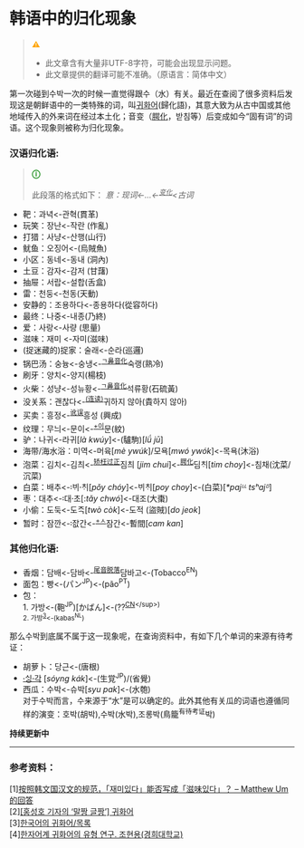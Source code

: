 <!-- [20240405] -->

# 韩语中的归化现象
> <b style='color:orange'>⚠</b>
> - 此文章含有大量非UTF-8字符，可能会出现显示问题。  
> - 此文章提供的翻译可能不准确。（原语言：简体中文）

第一次碰到수박一次的时候一直觉得跟수（水）有关。最近在查阅了很多资料后发现这是朝鲜语中的一类特殊的词，叫[귀화어](https://namu.wiki/w/%ED%95%9C%EA%B5%AD%EC%96%B4%EC%9D%98%20%EA%B7%80%ED%99%94%EC%96%B4/%EB%AA%A9%EB%A1%9D)(歸化語)，其意大致为从古中国或其他地域传入的外来词在经过本土化；音变（[腭化](https://en.wikipedia.org/wiki/Palatalization_(sound_change))，받침等）后变成如今“固有词”的词语。这个现象则被称为归化现象。

### **汉语归化语:**
> <b style='color:green'> ⓘ</b>
> 
> 此段落的格式如下：
> <cite>意：现词&lt;-<sup class="fn" data-fn="baba9702-b287-40eb-a5db-cf120bcbc165"></sup>…&lt;-<sup><span style="text-decoration: underline;">变化</span></sup>&lt;古词

- 靶：과녁&lt;-관혁(貫革)  
- 玩笑：장난&lt;-작란 (作亂)  
- 打猎：사냥&lt;-산행(山行)  
- 鱿鱼：오징어&lt;-(烏賊魚)  
- 小区：동네&lt;-동내 (洞內)  
- 土豆：감자&lt;-감저 (甘藷)  
- 抽屉：서랍&lt;-설합(舌盒)  
- 雷：천둥&lt;-천동(天動)  
- 安静的：조용하다&lt;-종용하다(從容하다)  
- 最终：나중&lt;-내종(乃終)  
- 爱：사랑&lt;-사량 (思量)  
- 滋味：재미 &lt;-자미(滋味)  
- (捉迷藏的)捉家：술래&lt;-순라(巡邏)  
- 锅巴汤：숭늉&lt;-숭냉&lt;-<sup><span style="text-decoration: underline;">ㄱ[鼻音化](https://en.wikipedia.org/wiki/Nasalization)</span></sup>숙랭(熟冷)  
- 刷牙：양치&lt;-양지(楊枝)  
- 火柴：성냥&lt;-성뉴황&lt;-<sup><span style="text-decoration: underline;">ㄱ[鼻音化](https://en.wikipedia.org/wiki/Nasalization)</span></sup>석류황(石硫黃)  
- 没关系：괜찮다&lt;-<sup><span style="text-decoration: underline;">(连读)</span></sup>귀하지 않아(貴하지 않아)  
- 买卖：흥정&lt;-<sup><span style="text-decoration: underline;">讹误</span></sup>흥성 (興成)  
- 纹理：무늬&lt;-문이&lt;-<sup><span style="text-decoration: underline;">+이</span></sup>문(紋)  
- 驴：나귀&lt;-라귀[*là kwúy*]&lt;-(驢駒)[*lǘ jū*]  
- 海带/海水浴：미역&lt;-머육[*mè ywúk*]/모욕[*mwó ywók*]&lt;-목욕(沐浴)  
- 泡菜：김치&lt;-김츼&lt;-<sup><span style="text-decoration: underline;">[矫枉过正](https://en.wikipedia.org/wiki/Hypercorrection)</span></sup>짐츼 [*jim chui*]&lt;-<sup><span style="text-decoration: underline;">腭化</span></sup>딤ᄎᆡ[*tim choy*]&lt;-침채(沈菜/沉菜)  
- 白菜：배추&lt;-ᄇᆡ〯ᄎᆡ〮[*pǒy chóy*]&lt;-ᄇᆡᄎᆡ[*poy choy*]&lt;-(白菜)[*\*pajᴸᴸ tsʰajᴰ*]  
- 枣：대추&lt;-대〯초〮[:*tǎy chwó*]&lt;-대조(大棗)  
- 小偷：도둑&lt;-도ᄌᆞᆨ[*twò còk*]&lt;-도적 (盜賊)[*do jeok*]  
- 暂时：잠깐&lt;-자ᇝ〯간&lt;-<sup><span style="text-decoration: underline;">+ㅅ</span></sup>잠간&lt;-暫間[*cam kan*]

### **其他归化语:**

- 香烟：담배&lt;-담바&lt;-<sup><span style="text-decoration: underline;">尾音脱落</span></sup>담바고&lt;-(Tobacco<sup>EN</sup>)  
- 面包：빵&lt;-(パン<sup>JP</sup>)&lt;-(pão<sup>PT</sup>)  
- 包：  
1\. 가방&lt;-(鞄<sup>JP</sup>)[かばん]&lt;-(??<sup>[CN](https://en.m.wiktionary.org/wiki/%EA%B0%80%EB%B0%A9#:~:text=From%20Japanese%20%E9%9E%84%20(kaban%2C%20%E2%80%9Cbag%E2%80%9D)%2C%20of%20possible%20Chinese%20origin.)</sup>)  
2\. 가방<sup class="fn" data-fn="d5d5ed8d-bd97-4be0-b536-8ddf76365058">[3](#d5d5ed8d-bd97-4be0-b536-8ddf76365058)</sup>&lt;-(kabas<sup>NL</sup>)

那么수박到底属不属于这一现象呢，在查询资料中，有如下几个单词的来源有待考证：

- 胡萝卜：당근&lt;-(唐根)  
- [ᄉᆡᇰ〮각〮](https://en.m.wiktionary.org/wiki/%E1%84%89%E1%86%A1%E1%87%B0%EA%B0%81) [*sóyng kák*]&lt;-(生覚<sup>JP</sup>)/(省覺)  
- 西瓜：수박&lt;-슈박[*syu pak*]&lt;-(水匏)  
对于수박而言，수来源于“水”是可以确定的。此外其他有关瓜的词语也遵循同样的演变：호박(胡박),수박(水박),조롱박(鳥籠<sup>有待考证</sup>박)

**持续更新中**

---

### **参考资料：**

[1][按照韩文国汉文的规范，「재미있다」能否写成「滋味있다」？ – Matthew Um的回答](https://www.zhihu.com/question/364614959/answer/962411316)  
[2][[홍성호 기자의 ‘말짱 글짱’] 귀화어](https://sgsg.hankyung.com/article/2006051055921)  
[3][한국어의 귀화어/목록](https://namu.wiki/w/%ED%95%9C%EA%B5%AD%EC%96%B4%EC%9D%98%20%EA%B7%80%ED%99%94%EC%96%B4/%EB%AA%A9%EB%A1%9D)  
[4][한자어계 귀화어의 유형 연구. 조현용(경희대학교)](http://isli.khu.ac.kr/journal/content/data/26_2/6.pdf)


<script src="../widgets/a11y-m-customized.js"></script>